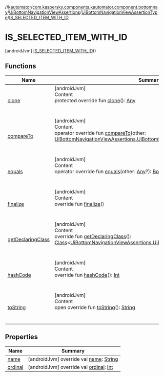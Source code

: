 //[kautomator](../../../../index.md)/[com.kaspersky.components.kautomator.component.bottomnav](../../../index.md)/[UiBottomNavigationViewAssertions](../../index.md)/[UiBottomNavigationViewAssertionType](../index.md)/[IS_SELECTED_ITEM_WITH_ID](index.md)



# IS_SELECTED_ITEM_WITH_ID  
 [androidJvm] [IS_SELECTED_ITEM_WITH_ID](index.md)()  
  
   


## Functions  
  
|  Name|  Summary| 
|---|---|
| [clone](https://kotlinlang.org/api/latest/jvm/stdlib/kotlin/-enum/clone.html)| [androidJvm]  <br>Content  <br>protected override fun [clone](https://kotlinlang.org/api/latest/jvm/stdlib/kotlin/-enum/clone.html)(): [Any](https://kotlinlang.org/api/latest/jvm/stdlib/kotlin/-any/index.html)  <br><br><br>
| [compareTo](https://kotlinlang.org/api/latest/jvm/stdlib/kotlin/-enum/compare-to.html)| [androidJvm]  <br>Content  <br>operator override fun [compareTo](https://kotlinlang.org/api/latest/jvm/stdlib/kotlin/-enum/compare-to.html)(other: [UiBottomNavigationViewAssertions.UiBottomNavigationViewAssertionType](../index.md)): [Int](https://kotlinlang.org/api/latest/jvm/stdlib/kotlin/-int/index.html)  <br><br><br>
| [equals](https://kotlinlang.org/api/latest/jvm/stdlib/kotlin/-enum/equals.html)| [androidJvm]  <br>Content  <br>operator override fun [equals](https://kotlinlang.org/api/latest/jvm/stdlib/kotlin/-enum/equals.html)(other: [Any](https://kotlinlang.org/api/latest/jvm/stdlib/kotlin/-any/index.html)?): [Boolean](https://kotlinlang.org/api/latest/jvm/stdlib/kotlin/-boolean/index.html)  <br><br><br>
| [finalize](https://kotlinlang.org/api/latest/jvm/stdlib/kotlin/-enum/finalize.html)| [androidJvm]  <br>Content  <br>override fun [finalize](https://kotlinlang.org/api/latest/jvm/stdlib/kotlin/-enum/finalize.html)()  <br><br><br>
| [getDeclaringClass](https://kotlinlang.org/api/latest/jvm/stdlib/kotlin/-enum/get-declaring-class.html)| [androidJvm]  <br>Content  <br>override fun [getDeclaringClass](https://kotlinlang.org/api/latest/jvm/stdlib/kotlin/-enum/get-declaring-class.html)(): [Class](https://developer.android.com/reference/kotlin/java/lang/Class.html)<[UiBottomNavigationViewAssertions.UiBottomNavigationViewAssertionType](../index.md)>  <br><br><br>
| [hashCode](https://kotlinlang.org/api/latest/jvm/stdlib/kotlin/-enum/hash-code.html)| [androidJvm]  <br>Content  <br>override fun [hashCode](https://kotlinlang.org/api/latest/jvm/stdlib/kotlin/-enum/hash-code.html)(): [Int](https://kotlinlang.org/api/latest/jvm/stdlib/kotlin/-int/index.html)  <br><br><br>
| [toString](https://kotlinlang.org/api/latest/jvm/stdlib/kotlin/-enum/to-string.html)| [androidJvm]  <br>Content  <br>open override fun [toString](https://kotlinlang.org/api/latest/jvm/stdlib/kotlin/-enum/to-string.html)(): [String](https://kotlinlang.org/api/latest/jvm/stdlib/kotlin/-string/index.html)  <br><br><br>


## Properties  
  
|  Name|  Summary| 
|---|---|
| [name](index.md#com.kaspersky.components.kautomator.component.bottomnav/UiBottomNavigationViewAssertions.UiBottomNavigationViewAssertionType.IS_SELECTED_ITEM_WITH_ID/name/#/PointingToDeclaration/)|  [androidJvm] override val [name](index.md#com.kaspersky.components.kautomator.component.bottomnav/UiBottomNavigationViewAssertions.UiBottomNavigationViewAssertionType.IS_SELECTED_ITEM_WITH_ID/name/#/PointingToDeclaration/): [String](https://kotlinlang.org/api/latest/jvm/stdlib/kotlin/-string/index.html)   <br>
| [ordinal](index.md#com.kaspersky.components.kautomator.component.bottomnav/UiBottomNavigationViewAssertions.UiBottomNavigationViewAssertionType.IS_SELECTED_ITEM_WITH_ID/ordinal/#/PointingToDeclaration/)|  [androidJvm] override val [ordinal](index.md#com.kaspersky.components.kautomator.component.bottomnav/UiBottomNavigationViewAssertions.UiBottomNavigationViewAssertionType.IS_SELECTED_ITEM_WITH_ID/ordinal/#/PointingToDeclaration/): [Int](https://kotlinlang.org/api/latest/jvm/stdlib/kotlin/-int/index.html)   <br>

